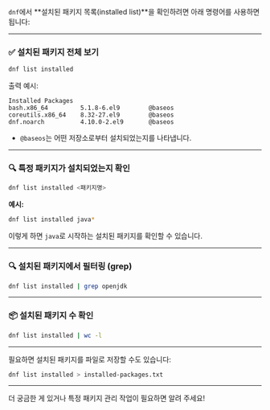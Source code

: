 `dnf`에서 \*\*설치된 패키지 목록(installed list)\*\*을 확인하려면 아래 명령어를 사용하면 됩니다:

---

### ✅ 설치된 패키지 전체 보기

```bash
dnf list installed
```

출력 예시:

```
Installed Packages
bash.x86_64         5.1.8-6.el9        @baseos
coreutils.x86_64    8.32-27.el9        @baseos
dnf.noarch          4.10.0-2.el9       @baseos
```

* `@baseos`는 어떤 저장소로부터 설치되었는지를 나타냅니다.

---

### 🔍 특정 패키지가 설치되었는지 확인

```bash
dnf list installed <패키지명>
```

**예시:**

```bash
dnf list installed java*
```

이렇게 하면 `java`로 시작하는 설치된 패키지를 확인할 수 있습니다.

---

### 🔍 설치된 패키지에서 필터링 (grep)

```bash
dnf list installed | grep openjdk
```

---

### 📦 설치된 패키지 수 확인

```bash
dnf list installed | wc -l
```

---

필요하면 설치된 패키지를 파일로 저장할 수도 있습니다:

```bash
dnf list installed > installed-packages.txt
```

---

더 궁금한 게 있거나 특정 패키지 관리 작업이 필요하면 알려 주세요!
